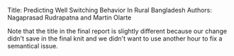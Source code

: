 Title: Predicting Well Switching Behavior In Rural Bangladesh
Authors: Nagaprasad Rudrapatna and Martin Olarte

Note that the title in the final report is slightly different because our change didn't save in the final knit and we didn't want to use another hour to fix a semantical issue.

